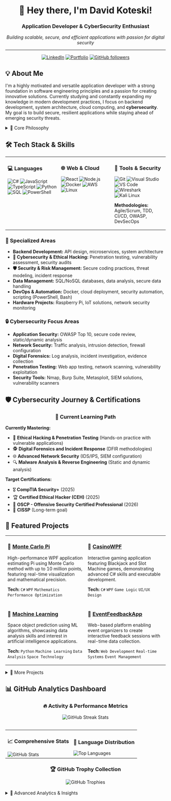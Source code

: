 <div align="center">
  
# 👋 Hey there, I'm David Koteski!

###  Application Developer &  CyberSecurity Enthusiast

*Building scalable, secure, and efficient applications with passion for digital security*

---

[![LinkedIn](https://img.shields.io/badge/LinkedIn-%230077B5.svg?style=for-the-badge&logo=linkedin&logoColor=white)](https://www.linkedin.com/in/david-koteski-22534128b/)
[![Portfolio](https://img.shields.io/badge/Portfolio-%23000000.svg?style=for-the-badge&logo=firefox&logoColor=white)](https://seakyy.github.io/)
[![GitHub followers](https://img.shields.io/github/followers/seakyy?style=for-the-badge&logo=github)](https://github.com/seakyy)

</div>

## 💡 About Me

I'm a highly motivated and versatile application developer with a strong foundation in software engineering principles and a passion for creating innovative solutions. Currently studying and constantly expanding my knowledge in modern development practices, I focus on backend development, system architecture, cloud computing, and **cybersecurity**. My goal is to build secure, resilient applications while staying ahead of emerging security threats.

<details>
<summary>🎯 Core Philosophy</summary>

> **"Always learning, always improving - with security by design."**
> 
> I believe in continuous growth, embracing new technologies, and building solutions that make a real impact while maintaining the highest security standards. Security isn't an afterthought—it's fundamental to everything I build.

</details>

## 🛠️ Tech Stack & Skills

<table>
<tr>
<td valign="top" width="33%">

### 💻 Languages
![C#](https://img.shields.io/badge/C%23-%23239120.svg?style=for-the-badge&logo=c-sharp&logoColor=white)
![JavaScript](https://img.shields.io/badge/JavaScript-%23F7DF1E.svg?style=for-the-badge&logo=javascript&logoColor=black)
![TypeScript](https://img.shields.io/badge/TypeScript-%23007ACC.svg?style=for-the-badge&logo=typescript&logoColor=white)
![Python](https://img.shields.io/badge/Python-3670A0?style=for-the-badge&logo=python&logoColor=ffdd54)
![SQL](https://img.shields.io/badge/SQL-%2300f.svg?style=for-the-badge&logo=mysql&logoColor=white)
![PowerShell](https://img.shields.io/badge/PowerShell-%235391FE.svg?style=for-the-badge&logo=powershell&logoColor=white)

</td>
<td valign="top" width="33%">

### 🌐 Web & Cloud
![React](https://img.shields.io/badge/React-%2320232a.svg?style=for-the-badge&logo=react&logoColor=%2361DAFB)
![Node.js](https://img.shields.io/badge/Node.js-6DA55F?style=for-the-badge&logo=node.js&logoColor=white)
![Docker](https://img.shields.io/badge/Docker-%230db7ed.svg?style=for-the-badge&logo=docker&logoColor=white)
![AWS](https://img.shields.io/badge/AWS-%23FF9900.svg?style=for-the-badge&logo=amazon-aws&logoColor=white)
![Linux](https://img.shields.io/badge/Linux-FCC624?style=for-the-badge&logo=linux&logoColor=black)

</td>
<td valign="top" width="33%">

### 🔧 Tools & Security
![Git](https://img.shields.io/badge/Git-fc6d26?style=for-the-badge&logo=git&logoColor=white)
![Visual Studio](https://img.shields.io/badge/Visual%20Studio-5C2D91.svg?style=for-the-badge&logo=visual-studio&logoColor=white)
![VS Code](https://img.shields.io/badge/VS%20Code-0078d4.svg?style=for-the-badge&logo=visual-studio-code&logoColor=white)
![Wireshark](https://img.shields.io/badge/Wireshark-%231679A7.svg?style=for-the-badge&logo=wireshark&logoColor=white)
![Kali Linux](https://img.shields.io/badge/Kali%20Linux-557C94?style=for-the-badge&logo=kalilinux&logoColor=white)

**Methodologies:** Agile/Scrum, TDD, CI/CD, OWASP, DevSecOps

</td>
</tr>
</table>

### 🎯 Specialized Areas
- **Backend Development:** API design, microservices, system architecture
- **🔐 Cybersecurity & Ethical Hacking:** Penetration testing, vulnerability assessment, security audits
- **🛡️ Security & Risk Management:** Secure coding practices, threat modeling, incident response
- **Data Management:** SQL/NoSQL databases, data analysis, secure data handling
- **DevOps & Automation:** Docker, cloud deployment, security automation, scripting (PowerShell, Bash)
- **Hardware Projects:** Raspberry Pi, IoT solutions, network security monitoring

### 🔒 Cybersecurity Focus Areas
- **Application Security:** OWASP Top 10, secure code review, static/dynamic analysis
- **Network Security:** Traffic analysis, intrusion detection, firewall configuration
- **Digital Forensics:** Log analysis, incident investigation, evidence collection
- **Penetration Testing:** Web app testing, network scanning, vulnerability exploitation
- **Security Tools:** Nmap, Burp Suite, Metasploit, SIEM solutions, vulnerability scanners

## 🛡️ Cybersecurity Journey & Certifications

<div align="center">

### 🎯 Current Learning Path

</div>

**Currently Mastering:**
- 🔐 **Ethical Hacking & Penetration Testing** (Hands-on practice with vulnerable applications)
- 🕵️ **Digital Forensics and Incident Response** (DFIR methodologies)
- 🌐 **Advanced Network Security** (IDS/IPS, SIEM configuration)
- 🔍 **Malware Analysis & Reverse Engineering** (Static and dynamic analysis)

**Target Certifications:**
- 🎖️ **CompTIA Security+** (2025)
- 🏆 **Certified Ethical Hacker (CEH)** (2025)
- 🥇 **OSCP - Offensive Security Certified Professional** (2026)
- 📜 **CISSP** (Long-term goal)

## 🌟 Featured Projects

<table>
<tr>
<td width="50%">

### 🎲 [Monte Carlo Pi](https://github.com/seakyy/Monte-Carlo-Pi)
High-performance WPF application estimating Pi using Monte Carlo method with up to 10 million points, featuring real-time visualization and mathematical precision.

**Tech:** `C#` `WPF` `Mathematics` `Performance Optimization`

</td>
<td width="50%">

### 🎰 [CasinoWPF](https://github.com/seakyy/CasinoWPF)
Interactive gaming application featuring Blackjack and Slot Machine games, demonstrating advanced C# skills and executable development.

**Tech:** `C#` `WPF` `Game Logic` `UI/UX Design`

</td>
</tr>
<tr>
<td width="50%">

### 🤖 [Machine Learning](https://github.com/seakyy/Machine-Learning)
Space object prediction using ML algorithms, showcasing data analysis skills and interest in artificial intelligence applications.

**Tech:** `Python` `Machine Learning` `Data Analysis` `Space Technology`

</td>
<td width="50%">

### 📝 [EventFeedbackApp](https://github.com/seakyy/EventFeedbackApp)
Web-based platform enabling event organizers to create interactive feedback sessions with real-time data collection.

**Tech:** `Web Development` `Real-time Systems` `Event Management`

</td>
</tr>
</table>

<details>
<summary>🔗 More Projects</summary>

### 🥧 [Raspberry Pi Projects](https://github.com/seakyy/Raspberry-Pi)
Comprehensive exploration of Raspberry Pi 5 setup, Apache installation, and web hosting, demonstrating Linux administration and hardware integration skills.

### 🔐 Cybersecurity Projects (In Development)
- **🕸️ Web Application Security Scanner:** Python-based tool for automated vulnerability detection
- **🌐 Network Traffic Analyzer:** Real-time network monitoring and anomaly detection system
- **🛡️ Security Hardening Scripts:** PowerShell/Bash automation for system security configuration
- **🔍 Digital Forensics Toolkit:** Collection of tools for incident response and evidence analysis
- **🎯 Penetration Testing Lab:** Virtualized environment for practicing ethical hacking techniques

</details>

## 📊 GitHub Analytics Dashboard

<div align="center">

### 🔥 Activity & Performance Metrics

<img src="https://github-readme-streak-stats.herokuapp.com?user=seakyy&theme=tokyonight&hide_border=true&border_radius=15&ring=58A6FF&fire=FF6B6B&currStreakLabel=58A6FF" alt="GitHub Streak Stats" />

</div>

<br/>

<table width="100%">
<tr>
<td width="50%">

### 📈 Comprehensive Stats
<img src="https://github-readme-stats.vercel.app/api?username=seakyy&show_icons=true&theme=tokyonight&hide_border=true&border_radius=15&include_all_commits=true&count_private=true&custom_title=seakyy's%20GitHub%20Analytics" alt="GitHub Stats" />

</td>
<td width="50%">

### 🎯 Language Distribution
<img src="https://github-readme-stats.vercel.app/api/top-langs/?username=seakyy&layout=donut&theme=tokyonight&hide_border=true&border_radius=15&custom_title=Tech%20Stack%20Distribution" alt="Top Languages" />

</td>
</tr>
</table>

<div align="center">

### 🏆 GitHub Trophy Collection
<img src="https://github-profile-trophy.vercel.app/?username=seakyy&theme=tokyonight&no-frame=true&row=1&column=7&margin-w=10&margin-h=10" alt="GitHub Trophies" />

</div>

<br/>

<details>
<summary>🌟 Advanced Analytics & Insights</summary>

<div align="center">

### 📊 Detailed Activity Graph
<img src="https://github-readme-activity-graph.vercel.app/graph?username=seakyy&theme=tokyo-night&hide_border=true&radius=15" alt="Activity Graph" />

<br/><br/>

### ⚡ Coding Metrics
<img src="https://github-profile-summary-cards.vercel.app/api/cards/profile-details?username=seakyy&theme=tokyonight" alt="Profile Summary" />

<br/>

<table>
<tr>
<td width="50%">
<img src="https://github-profile-summary-cards.vercel.app/api/cards/repos-per-language?username=seakyy&theme=tokyonight" alt="Repos per Language" />
</td>
<td width="50%">
<img src="https://github-profile-summary-cards.vercel.app/api/cards/most-commit-language?username=seakyy&theme=tokyonight" alt="Most Commit Language" />
</td>
</tr>
</table>

<div align="center">

### 🎨 3D Contribution Graph
<picture>
  <source media="(prefers-color-scheme: dark)" srcset="https://raw.githubusercontent.com/seakyy/seakyy/main/assets/github-contribution-grid-snake-dark.svg">
  <source media="(prefers-color-scheme: light)" srcset="https://raw.githubusercontent.com/seakyy/seakyy/main/assets/github-contribution-grid-snake.svg">
  <img alt="github contribution grid snake animation" src="https://raw.githubusercontent.com/seakyy/seakyy/main/assets/github-contribution-grid-snake.svg">
</picture>

</div>

### 🎵 Currently Coding To
[![Spotify](https://novatorem-seakyy.vercel.app/api/spotify)](https://open.spotify.com/user/u3eix1kvsbz7w7jxtl624hr49)

*Real-time Spotify activity - updates automatically!*


---

<div align="center">

### 🌍 Let's Build Something Amazing & Secure Together!

*Open to collaboration, learning opportunities, and innovative security-focused projects*

**📧 Reach out for:** 
- 🔐 **Cybersecurity Discussions & Knowledge Sharing**
- 🤝 **Open Source Security Contributions** 
- 🚀 **Project Collaborations with Security Focus**
- 📚 **Tech Discussions & Mentorship**
- 🛡️ **Security Code Reviews & Penetration Testing**
- 🎯 **CTF Competitions & Security Challenges**

<!-- Visitor Counter -->
<img src="https://komarev.com/ghpvc/?username=seakyy&style=for-the-badge&color=58A6FF&label=Profile+Views" alt="Profile Views" />

<sub>⭐ Feel free to star any repositories you find interesting!</sub>
<br/>
<sub>🔐 Committed to building a more secure digital world, one line of code at a time</sub>

</div>

</details>

</div>
